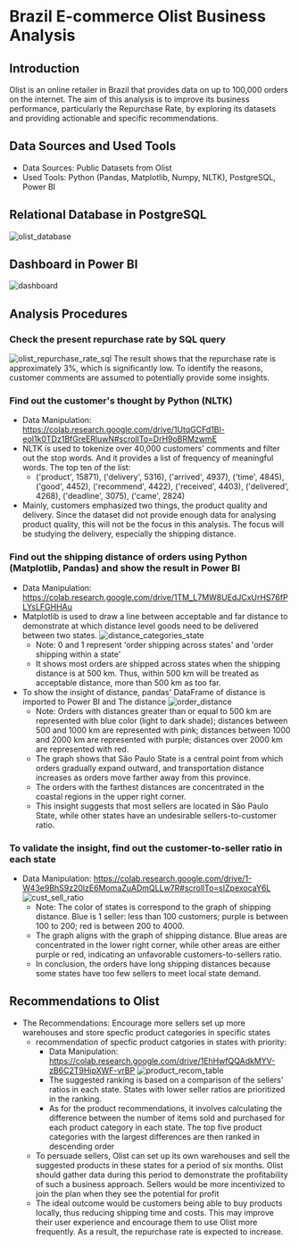 # Brazil E-commerce Olist Business Analysis

## Introduction
Olist is an online retailer in Brazil that provides data on up to 100,000 orders on the internet. The aim of this analysis is to improve its business performance, particularly the Repurchase Rate, by exploring its datasets and providing actionable and specific recommendations.

## Data Sources and Used Tools
- Data Sources: Public Datasets from Olist
- Used Tools: Python (Pandas, Matplotlib, Numpy, NLTK), PostgreSQL, Power BI

## Relational Database in PostgreSQL
![olist_database](https://github.com/Fan287/olist_analysis/assets/148685693/0f2cab0e-e9f9-4fed-be98-9ec314b2e764)

## Dashboard in Power BI
![dashboard](https://github.com/Fan287/olist_analysis/assets/148685693/2badaaf8-7a5f-4142-a5b7-91aa698cc693)

## Analysis Procedures
### Check the present repurchase rate by SQL query
![olist_repurchase_rate_sql](https://github.com/Fan287/olist_analysis/assets/148685693/d5205689-619a-4471-8834-372bb4fd677d)
The result shows that the repurchase rate is approximately 3%, which is significantly low. To identify the reasons, customer comments are assumed to potentially provide some insights.

### Find out the customer's thought by Python (NLTK)
- Data Manipulation: https://colab.research.google.com/drive/1UtqGCFd1Bl-eoI1k0TDz1BfGreERluwN#scrollTo=DrH9oBRMzwmE
- NLTK is used to tokenize over 40,000 customers' comments and filter out the stop words. And it provides a list of frequency of meaningful words. The top ten of the list:
  -  ('product', 15871), ('delivery', 5316), ('arrived', 4937), ('time', 4845), ('good', 4452), ('recommend', 4422), ('received', 4403), ('delivered', 4268), ('deadline', 3075), ('came', 2824)
- Mainly, customers emphasized two things, the product quality and delivery. Since the dataset did not provide enough data for analysing product quality, this will not be the focus in this analysis. The focus will be studying the delivery, especially the shipping distance.

### Find out the shipping distance of orders using Python (Matplotlib, Pandas) and show the result in Power BI
- Data Manipulation: https://colab.research.google.com/drive/1TM_L7MW8UEdJCxUrHS76fPLYsLFGHHAu
- Matplotlib is used to draw a line between acceptable and far distance to demonstrate at which distance level goods need to be delivered between two states.
![distance_categories_state](https://github.com/Fan287/olist_analysis/assets/148685693/47d2899d-56f8-4165-b970-e4025bedcbad)
  - Note: 0 and 1 represent 'order shipping across states' and 'order shipping within a state'
  - It shows most orders are shipped across states when the shipping distance is at 500 km. Thus, within 500 km will be treated as acceptable distance, more than 500 km as too far.
- To show the insight of distance, pandas' DataFrame of distance is imported to Power BI and The distance 
![order_distance](https://github.com/Fan287/olist_analysis/assets/148685693/abf6b6ac-1ce5-4824-ae86-7626815ff956)
  - Note: Orders with distances greater than or equal to 500 km are represented with blue color (light to dark shade); distances between 500 and 1000 km are represented with pink; distances between 1000 and 2000 km are represented with purple; distances over 2000 km are represented with red.
  - The graph shows that São Paulo State is a central point from which orders gradually expand outward, and transportation distance increases as orders move farther away from this province.
  - The orders with the farthest distances are concentrated in the coastal regions in the upper right corner.
  - This insight suggests that most sellers are located in São Paulo State, while other states have an undesirable sellers-to-customer ratio.

### To validate the insight, find out the customer-to-seller ratio in each state
- Data Manipulation: https://colab.research.google.com/drive/1-W43e9BhS9z20lzE6MomaZuADmQLLw7R#scrollTo=sIZpexocaY6L
![cust_sell_ratio](https://github.com/Fan287/olist_analysis/assets/148685693/53e120a6-912d-4f97-b22c-78aaf6c7a41d)
  - Note: The color of states is correspond to the graph of shipping distance. Blue is 1 seller: less than 100 customers; purple is between 100 to 200; red is between 200 to 4000.
  - The graph aligns with the graph of shipping distance. Blue areas are concentrated in the lower right corner, while other areas are either purple or red, indicating an unfavorable customers-to-sellers ratio.
  - In conclusion, the orders have long shipping distances because some states have too few sellers to meet local state demand.  

## Recommendations to Olist
- The Recommendations: Encourage more sellers set up more warehouses and store specfic product categories in specific states 
  - recommendation of specfic product catgories in states with priority:
    - Data Manipulation: https://colab.research.google.com/drive/1EhHwfQQAdkMYV-zB6C2T9HipXWF-vrBP
   ![product_recom_table](https://github.com/Fan287/olist_analysis/assets/148685693/e8867cb9-820a-43f6-bb59-5e0d6a930706)
    - The suggested ranking is based on a comparison of the sellers' ratios in each state. States with lower seller ratios are prioritized in the ranking.
    - As for the product recommendations, it involves calculating the difference between the number of items sold and purchased for each product category in each state. The top five product categories with the largest differences are then ranked in descending order
  - To persuade sellers, Olist can set up its own warehouses and sell the suggested products in these states for a period of six months. Olist should gather data during this period to demonstrate the profitability of such a business approach. Sellers would be more incentivized to join the plan when they see the potential for profit
  - The ideal outcome would be customers being able to buy products locally, thus reducing shipping time and costs. This may improve their user experience and encourage them to use Olist more frequently. As a result, the repurchase rate is expected to increase. 


